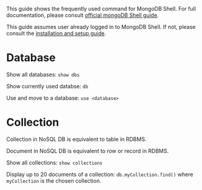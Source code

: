 This guide shows the frequently used command for MongoDB Shell. For full documentation, please consult [official mongoDB Shell guide](https://docs.mongodb.com/manual/mongo/).  

This guide assumes user already logged in to MongoDB Shell. If not, please consult the [installation and setup guide](README.md).

# Database

Show all databases: `show dbs`  

Show currently used databse: `db`  

Use and move to a database: `use <database>`  

# Collection

Collection in NoSQL DB is equivalent to table in RDBMS.  

Document in NoSQL DB is equivalent to row or record in RDBMS.

Show all collections: `show collections`  

Display up to 20 documents of a collection: `db.myCollection.find()` where `myCollection` is the chosen collection.  
